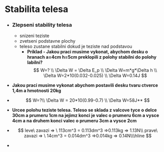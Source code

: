 # Stabilita telesa

- ### Zlepseni stability telesa

  - snizeni teziste
  - zvetseni podstavne plochy
  - teleso zustane stabilni dokud je teziste nad podstavou
	  - **Priklad - Jakou praci musime vykonat, abychom desku o hranach a=4cm h=5cm preklopili z polohy stabilni do polohy labilni?**
$$
W=? \\ \Delta W = \Delta E_p \\ \Delta W=m*g*\Delta h \\ \Delta W=2*10(0.032-0.025) \\ \Delta W=0.14J
$$
- **Jakou praci musime vykonat abychom postavili desku tvaru ctverce 1,4m a hmotnosti 20kg**

- $$
  W=?\\ \Delta W = 20*10(0.99-0.7) \\ \Delta W=58J**
  $$

- **Urcee polohu teziste telesa. Teleso se sklada z valcove tyce o delce 30cm a prumeru 1cm na jejimz konci je valec o prumeru 6cm a vysce 4cm a na druhem konci valec o prumeru 3cm a vysce 2cm**

- $$
  leve\ zavazi => \ 113cm^3 = 0.113dm^3 =>0.113kg => 1.13N\\
  prave\ zavazi => \ 14cm^3 = 0.014dm^3 =>0.014kg => 0.14N\\\hline
  $$

- 